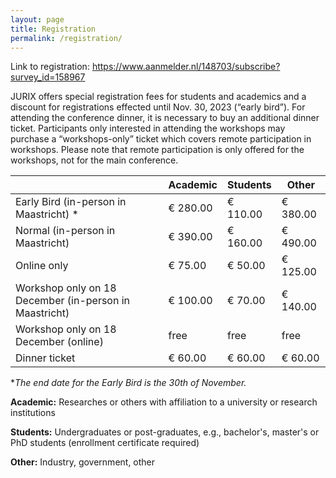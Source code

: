 ```yaml
---
layout: page
title: Registration
permalink: /registration/
---
```


Link to registration: <https://www.aanmelder.nl/148703/subscribe?survey_id=158967>

JURIX offers special registration fees for students and academics and a discount for registrations effected until Nov. 30, 2023 (“early bird”). For attending the conference dinner, it is necessary to buy an additional dinner ticket. Participants only interested in attending the workshops may purchase a “workshops-only” ticket which covers remote participation in workshops. Please note that remote participation is only offered for the workshops, not for the main conference.

|                                                        | Academic | Students | Other    |
| ------------------------------------------------------ | -------- | -------- | -------- |
| Early Bird  (in-person in Maastricht) *                | € 280.00 | € 110.00 | € 380.00 |
| Normal (in-person in Maastricht)                       | € 390.00 | € 160.00 | € 490.00 |
| Online only                                            | € 75.00  | € 50.00  | € 125.00 |
| Workshop only on 18 December (in-person in Maastricht) | € 100.00 | € 70.00  | € 140.00 |
| Workshop only on 18 December (online)                  | free     | free     | free     |
| Dinner ticket                                          | € 60.00  | € 60.00  | € 60.00  |

**The end date for the Early Bird is the 30th of November.*

**Academic:** Researches or others with affiliation to a university or research institutions

**Students:** Undergraduates or post-graduates, e.g., bachelor's, master's or PhD students (enrollment certificate required)

**Other:** Industry, government, other

